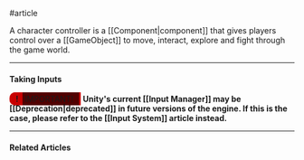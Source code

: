#article

A character controller is a [[Component|component]] that gives players control over a [[GameObject]] to move, interact, explore and fight through the game world.

---
#### Taking Inputs

<span style="position: relative; font-weight: 700;background-color: #C80000; border-bottom: 2px solid #C80000;padding-top:1px; padding-bottom:1px;  padding-left: 11px; padding-right: 7px;border-top: 2px solid #C80000; border-radius:10px 0px 0px 10px;">!</span><span style= "background-color: #520000; margin-left:-14px;padding:3px;padding-left:14px; padding-right:10px;border-right:3px solid #C80000"> IMPORTANT!</span> **Unity's current [[Input Manager]] may be [[Deprecation|deprecated]] in future versions of the engine. If this is the case, please refer to the [[Input System]] article instead.**



---
#### Related Articles
